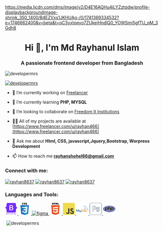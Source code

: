 
https://media.licdn.com/dms/image/v2/D4E16AQHu4iLYZztgdw/profile-displaybackgroundimage-shrink_350_1400/B4EZVxs1JKHUAg-/0/1741369334532?e=1746662400&v=beta&t=qC3yxtpeyo7ZUkejHndlQ0_YOWSmi5gfTU_qM_3Gdh8
<h1 align="center">Hi 👋, I'm Md Rayhanul Islam</h1>
<h3 align="center">A passionate frontend developer from Bangladesh</h3>

<p align="left"> <img src="https://komarev.com/ghpvc/?username=developermrs&label=Profile%20views&color=0e75b6&style=flat" alt="developermrs" /> </p>

<p align="left"> <a href="https://github.com/ryo-ma/github-profile-trophy"><img src="https://github-profile-trophy.vercel.app/?username=developermrs" alt="developermrs" /></a> </p>

- 🔭 I’m currently working on [Freelancer](https://www.freelancer.com/u/rayhan466)

- 🌱 I’m currently learning **PHP, MYSQL**

- 👯 I’m looking to collaborate on [Freedom It Institutions](https://freedomitinstitutions.com/)

- 👨‍💻 All of my projects are available at [https://www.freelancer.com/u/rayhan466](https://www.freelancer.com/u/rayhan466)

- 💬 Ask me about **Html, CSS, javascript,Jquery,Bootstrap, Worpress Development**

- 📫 How to reach me **rayhanshohel66@gmail.com**

<h3 align="left">Connect with me:</h3>
<p align="left">
<a href="https://linkedin.com/in/rayhan8637" target="blank"><img align="center" src="https://raw.githubusercontent.com/rahuldkjain/github-profile-readme-generator/master/src/images/icons/Social/linked-in-alt.svg" alt="rayhan8637" height="30" width="40" /></a>
<a href="https://fb.com/rayhan8637" target="blank"><img align="center" src="https://raw.githubusercontent.com/rahuldkjain/github-profile-readme-generator/master/src/images/icons/Social/facebook.svg" alt="rayhan8637" height="30" width="40" /></a>
<a href="https://instagram.com/rayhan8637" target="blank"><img align="center" src="https://raw.githubusercontent.com/rahuldkjain/github-profile-readme-generator/master/src/images/icons/Social/instagram.svg" alt="rayhan8637" height="30" width="40" /></a>
</p>

<h3 align="left">Languages and Tools:</h3>
<p align="left"> <a href="https://getbootstrap.com" target="_blank" rel="noreferrer"> <img src="https://raw.githubusercontent.com/devicons/devicon/master/icons/bootstrap/bootstrap-plain-wordmark.svg" alt="bootstrap" width="40" height="40"/> </a> <a href="https://www.w3schools.com/css/" target="_blank" rel="noreferrer"> <img src="https://raw.githubusercontent.com/devicons/devicon/master/icons/css3/css3-original-wordmark.svg" alt="css3" width="40" height="40"/> </a> <a href="https://www.figma.com/" target="_blank" rel="noreferrer"> <img src="https://www.vectorlogo.zone/logos/figma/figma-icon.svg" alt="figma" width="40" height="40"/> </a> <a href="https://www.w3.org/html/" target="_blank" rel="noreferrer"> <img src="https://raw.githubusercontent.com/devicons/devicon/master/icons/html5/html5-original-wordmark.svg" alt="html5" width="40" height="40"/> </a> <a href="https://developer.mozilla.org/en-US/docs/Web/JavaScript" target="_blank" rel="noreferrer"> <img src="https://raw.githubusercontent.com/devicons/devicon/master/icons/javascript/javascript-original.svg" alt="javascript" width="40" height="40"/> </a> <a href="https://www.mysql.com/" target="_blank" rel="noreferrer"> <img src="https://raw.githubusercontent.com/devicons/devicon/master/icons/mysql/mysql-original-wordmark.svg" alt="mysql" width="40" height="40"/> </a> <a href="https://www.photoshop.com/en" target="_blank" rel="noreferrer"> <img src="https://raw.githubusercontent.com/devicons/devicon/master/icons/photoshop/photoshop-line.svg" alt="photoshop" width="40" height="40"/> </a> <a href="https://www.php.net" target="_blank" rel="noreferrer"> <img src="https://raw.githubusercontent.com/devicons/devicon/master/icons/php/php-original.svg" alt="php" width="40" height="40"/> </a> </p>

<p>&nbsp;<img align="center" src="https://github-readme-stats.vercel.app/api?username=developermrs&show_icons=true&locale=en" alt="developermrs" /></p>
